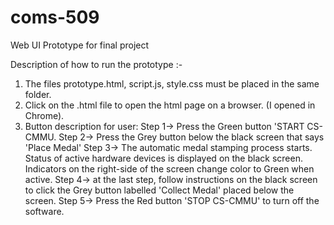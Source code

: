 # coms-509
Web UI Prototype for final project

Description of how to run the prototype :-

1. The files prototype.html, script.js, style.css must be placed in the same folder.
2. Click on the .html file to open the html page on a browser. (I opened in Chrome).
3. Button description for user:
	Step 1-> Press the Green button 'START CS-CMMU.
	Step 2-> Press the Grey button below the black screen that says 'Place Medal'
	Step 3-> The automatic medal stamping process starts. Status of active hardware devices is displayed on the black screen. Indicators on the right-side of the screen change color to Green when active.
	Step 4-> at the last step, follow instructions on the black screen to click the Grey button labelled 'Collect Medal' placed below the screen.
	Step 5-> Press the Red button 'STOP CS-CMMU' to turn off the software.

